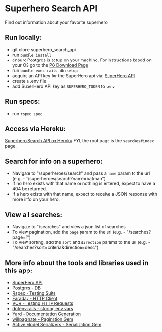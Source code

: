 Superhero Search API
====================

Find out information about your favorite superhero!


Run locally:
---------------

- git clone superhero_search_api
- run `bundle install`
- ensure Postgres is setup on your machine. For instructions based on your OS go to the [PG Download Page](https://www.postgresql.org/download/)
- run `bundle exec rails db:setup`
- acquire an API key for the SuperHero api via: [SuperHero API](https://superheroapi.com/index.html)
- create a .env file
- add SuperHero API key as `SUPERHERO_TOKEN` to `.env`

Run specs:
-------------
- run `rspec spec`

Access via Heroku:
------------------
[Superhero Search API on Heroku](https://afritz-superhero-api.herokuapp.com/)
FYI, the root page is the `searches#index` page.

Search for info on a superhero:
----------------------------------
- Navigate to "/superheroes/search" and pass a `name` param to the url (e.g. - "/superheroes/search?name=batman")
- If no hero exists with that name or nothing is entered, expect to have a 404 be returned.
- If a hero exists with that name, expect to receive a JSON response with more info on your hero.

View all searches:
---------------------
- Navigate to "/searches" and view a json list of searches
- To view pagination, add the `page` param to the url (e.g. - "/searches?page=1")
- To view sorting, add the `sort` and `direction` params to the url (e.g. - "/searches?sort=criteria&direction=desc")

More info about the tools and libraries used in this app:
-----------------------------------------------
- [SuperHero API](https://superheroapi.com/index.html)
- [Postgres - DB](https://www.postgresql.org/)
- [Rspec - Testing Suite](https://rspec.info/documentation/)
- [Faraday - HTTP Client](https://github.com/lostisland/faraday)
- [VCR - Testing HTTP Requests](https://github.com/vcr/vcr)
- [dotenv rails - storing env vars](https://github.com/bkeepers/dotenv)
- [Yard - Documentation Generation](https://github.com/lsegal/yard)
- [willpaginate - Pagination Gem](https://github.com/mislav/will_paginate)
- [Active Model Serializers - Serialization Gem](https://github.com/rails-api/active_model_serializers)
